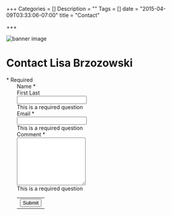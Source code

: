 +++
Categories = []
Description = ""
Tags = []
date = "2015-04-09T03:33:06-07:00"
title = "Contact"

+++
<style> html { font-size: 13px; } </style>
<script type="text/javascript" src="/js/form.js">var submitted=false;</script>

![banner image](/img/unfinished_lanterns_small-37.jpg)

<iframe name="hidden_iframe" id="hidden_iframe" style="display:none;"
onload="if(submitted) {window.location='/section/submission-complete';}"></iframe>
<div class="contact-form">
    <div class="ss-form-container">
        <div class="ss-header-image-container">
          <div class="ss-header-image-image">
            <div class="ss-header-image-sizer"></div>
          </div>
        </div>
        <div class="ss-top-of-page">
          <div class="ss-form-heading">
            <h1 class="ss-form-title" dir="ltr">Contact Lisa Brzozowski</h1>
            <div class="ss-required-asterisk" aria-hidden="true">
              * Required
            </div>
          </div>
        </div>
        <div class="ss-form">
          <form action="https://docs.google.com/forms/d/1AfRA5uV6wAjtaL0BWSdWjKR_Qr1Nq2mAP4lRHyXWXeU/formResponse?embedded=true" method="post" id="ss-form" target="hidden_iframe" onsubmit="submitted=true;" name="ss-form">
            <div role="list" class="ss-question-list" style="margin-left: 2em; padding-left: 0">
              <div class="ss-form-question errorbox-good" role="listitem">
                <div dir="ltr" class="ss-item ss-item-required ss-text">
                  <div class="ss-form-entry">
                    <div class="ss-q-title">
                      <label class="ss-q-item-label" for="entry_982837995">Name <span class="ss-required-asterisk" aria-hidden="true">*</span></label>
                    </div>
                    <div class="ss-q-help ss-secondary-text" dir="ltr">
                      First Last
                    </div>
                    <input type="text" name="entry.982837995" value="" class="ss-q-short" id="entry_982837995" dir="auto" aria-label="Name First Last" aria-required="true" required="" title="">
                    <div class="error-message" id="82583700_errorMessage"></div>
                    <div class="required-message">
                      This is a required question
                    </div>
                  </div>
                </div>
              </div>
              <div class="ss-form-question errorbox-good" role="listitem">
                <div dir="ltr" class="ss-item ss-item-required ss-text">
                  <div class="ss-form-entry">
                    <div class="ss-q-title">
                      <label class="ss-q-item-label" for="entry_1948285426">Email <span class="ss-required-asterisk" aria-hidden="true">*</span></label>
                    </div>
                    <div class="ss-q-help ss-secondary-text" dir="ltr"></div>
                    <input type="text" name="entry.1948285426" value="" class="ss-q-short" id="entry_1948285426" dir="auto" aria-label="Email" aria-required="true" required="" title="">
                    <div class="error-message" id="1694519741_errorMessage"></div>
                    <div class="required-message">
                      This is a required question
                    </div>
                  </div>
                </div>
              </div>
              <div class="ss-form-question errorbox-good" role="listitem">
                <div dir="ltr" class="ss-item ss-item-required ss-paragraph-text">
                  <div class="ss-form-entry">
                    <div class="ss-q-title">
                      <label class="ss-q-item-label" for="entry_1309846754">Comment <span class="ss-required-asterisk" aria-hidden="true">*</span></label>
                    </div>
                    <div class="ss-q-help ss-secondary-text" dir="ltr"></div>
                    <textarea name="entry.1309846754" rows="8" cols="0" class="ss-q-long" id="entry_1309846754" dir="auto" aria-label="Comment" aria-required="true" required=""></textarea>
                    <div class="error-message" id="197548260_errorMessage"></div>
                    <div class="required-message">
                      This is a required question
                    </div>
                  </div>
                </div>
              </div>
              <input type="hidden" name="draftResponse" value="[,,&quot;7253710901475943902&quot;] ">
              <input type="hidden" name="pageHistory" value="0">
              <input type="hidden" name="fbzx" value="7253710901475943902">
              <div class="ss-item ss-navigate">
                <table id="navigation-table">
                  <tbody>
                    <tr>
                      <td class="ss-form-entry goog-inline-block" id="navigation-buttons" dir="ltr">
                      <input type="submit" name="submit" value="Submit" id="ss-submit" class="jfk-button jfk-button-action"></td>
                    </tr>
                  </tbody>
                </table>
              </div>
            </div>
          </form>
        </div>
    </div>
</div>
<br>
<br>
<br>
<br>
<br>
<br>

